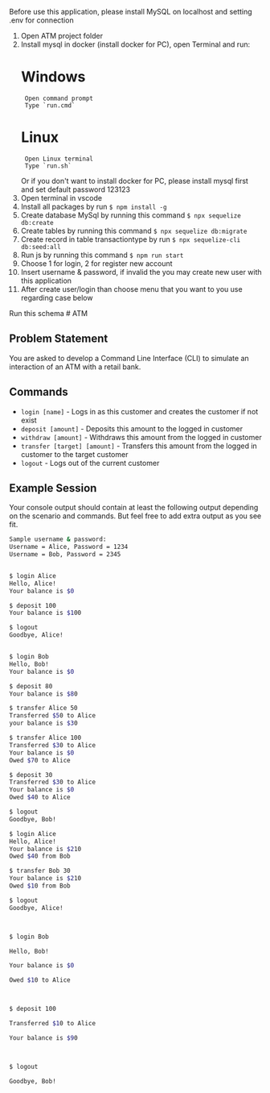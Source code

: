 Before use this application, please install MySQL on localhost and setting .env for connection

1. Open ATM project folder
2. Install mysql in docker (install docker for PC), open Terminal and run:
    # Windows
        Open command prompt
        Type `run.cmd`
    # Linux
        Open Linux terminal
        Type `run.sh`
    Or if you don't want to install docker for PC, please install mysql first and set default password 123123
3. Open terminal in vscode
4. Install all packages by run 
    `$ npm install -g`
5. Create database MySql by running this command
    `$ npx sequelize db:create`
6. Create tables by running this command
    `$ npx sequelize db:migrate`
7. Create record in table transactiontype by run 
    `$ npx sequelize-cli db:seed:all`
8. Run js by running this command
    `$ npm run start`
9. Choose 1 for login, 2 for register new account
10. Insert username & password, if invalid the you may create new user with this application
11. After create user/login than choose menu that you want to you use regarding case below
        

Run this schema  # ATM

## Problem Statement
You are asked to develop a Command Line Interface (CLI) to simulate an interaction of an ATM with a retail bank.

## Commands

* `login [name]` - Logs in as this customer and creates the customer if not exist
* `deposit [amount]` - Deposits this amount to the logged in customer
* `withdraw [amount]` - Withdraws this amount from the logged in customer
* `transfer [target] [amount]` - Transfers this amount from the logged in customer to the target customer
* `logout` - Logs out of the current customer


## Example Session
Your console output should contain at least the following output depending on the scenario and commands. But feel free 
to add extra output as you see fit.

```bash
Sample username & password:
Username = Alice, Password = 1234
Username = Bob, Password = 2345


$ login Alice
Hello, Alice!
Your balance is $0

$ deposit 100
Your balance is $100 

$ logout
Goodbye, Alice!


$ login Bob
Hello, Bob!
Your balance is $0

$ deposit 80
Your balance is $80 

$ transfer Alice 50
Transferred $50 to Alice
your balance is $30 

$ transfer Alice 100
Transferred $30 to Alice
Your balance is $0
Owed $70 to Alice

$ deposit 30 
Transferred $30 to Alice
Your balance is $0
Owed $40 to Alice

$ logout
Goodbye, Bob!

$ login Alice
Hello, Alice!
Your balance is $210
Owed $40 from Bob

$ transfer Bob 30 
Your balance is $210
Owed $10 from Bob

$ logout
Goodbye, Alice!



$ login Bob

Hello, Bob!

Your balance is $0

Owed $10 to Alice



$ deposit 100

Transferred $10 to Alice

Your balance is $90



$ logout

Goodbye, Bob!

```